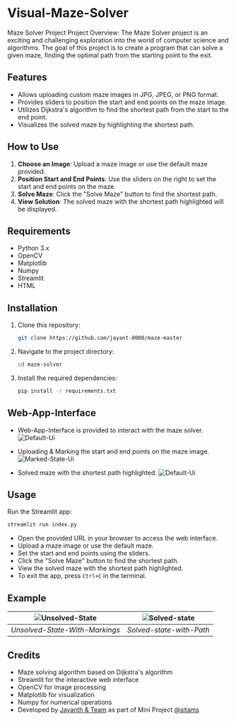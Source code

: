 # Visual-Maze-Solver

Maze Solver Project Project Overview: The Maze Solver project is an exciting and challenging exploration into the world of computer science and algorithms. The goal of this project is to create a program that can solve a given maze, finding the optimal path from the starting point to the exit. 

## Features

- Allows uploading custom maze images in JPG, JPEG, or PNG format.
- Provides sliders to position the start and end points on the maze image.
- Utilizes Dijkstra's algorithm to find the shortest path from the start to the end point.
- Visualizes the solved maze by highlighting the shortest path.

## How to Use

1. **Choose an Image**: Upload a maze image or use the default maze provided.
2. **Position Start and End Points**: Use the sliders on the right to set the start and end points on the maze.
3. **Solve Maze**: Click the "Solve Maze" button to find the shortest path.
4. **View Solution**: The solved maze with the shortest path highlighted will be displayed.

## Requirements

- Python 3.x
- OpenCV
- Matplotlib
- Numpy
- Streamlit
- HTML

## Installation

1. Clone this repository:

   ```bash
   git clone https://github.com/jayant-0000/maze-master
   ```

2. Navigate to the project directory:

   ```bash
   cd maze-solver
   ```

3. Install the required dependencies:

   ```bash
   pip install -r requirements.txt
   ```

## Web-App-Interface

- Web-App-Interface is provided to interact with the maze solver.
![Default-Ui](/images/web-app.png)

- Uploading & Marking the start and end points on the maze image.
![Marked-State-Ui](/images/marked-state-ui.png)

- Solved maze with the shortest path highlighted.
![Default-Ui](/images/solved-state-ui.png)

## Usage

Run the Streamlit app:

```bash
streamlit run index.py
```

- Open the provided URL in your browser to access the web interface.
- Upload a maze image or use the default maze.
- Set the start and end points using the sliders.
- Click the "Solve Maze" button to find the shortest path.
- View the solved maze with the shortest path highlighted.
- To exit the app, press `Ctrl+C` in the terminal.

## Example

| ![Unsolved-State](/images/marked-state.png) | ![Solved-state](/images/solved-state.png) |
| ------------------------------------------- | ----------------------------------------- |
| _Unsolved-State-With-Markings_              | _Solved-state-with-Path_                  |

## Credits

- Maze solving algorithm based on Dijkstra's algorithm
- Streamlit for the interactive web interface
- OpenCV for image processing
- Matplotlib for visualization
- Numpy for numerical operations
- Developed by [Jayanth & Team](https://github.com/jayant-0000/) as part of Mini Project [@sitams](https://sitams.org/)

